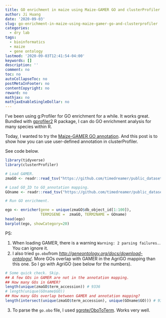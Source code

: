 ```yaml
---
title: GO enrichment in maize using Maize-GAMER GO and clusterProfiler
author: Ji Huang
date: '2020-09-03'
slug: go-enrichment-in-maize-using-maize-gamer-go-and-clusterprofiler
categories:
  - dry lab
tags:
  - bioinformatics
  - maize
  - gene ontology
lastmod: '2020-09-03T12:41:54-04:00'
keywords: []
description: ''
comment: no
toc: no
autoCollapseToc: no
postMetaInFooter: no
contentCopyright: no
reward: no
mathjax: no
mathjaxEnableSingleDollar: no
---
```


I've been using g:Profiler for GO enrichment for a while. It works great. Bundled with [gprofiler2](https://cran.r-project.org/web/packages/gprofiler2/index.html) R package, I can do GO enrichment analysis for many species within R.

Today, I wanted to try the [Maize-GAMER GO annotation](https://onlinelibrary.wiley.com/doi/full/10.1002/pld3.52). And this post is to show how you can use user-defined annotation in clusterProfiler.


See code below.

```r
library(tidyverse)
library(clusterProfiler)

# Load GAMER.
zmaGO <- readr::read_tsv("https://github.com/timedreamer/public_dataset/raw/master/maize.B73.AGPv4.aggregate.gaf.gz", skip=1) %>% select(term_accession, db_object_id)

# Load GO_ID to GO_annotation mapping.
GOname <- readr::read_tsv("https://github.com/timedreamer/public_dataset/raw/master/agriGOv2_GOConsortium_term_v201608.txt.gz", col_names = c("GO","type","name","number")) %>% select(GO, name)

# Run GO enrichment.

ego <- enricher(gene = unique(zmaGO$db_object_id[1:100]), 
                TERM2GENE =  zmaGO, TERM2NAME = GOname)
head(ego)
barplot(ego, showCategory=20)
```

PS: 

1. When loading GAMER, there is a warning `Warning: 2 parsing failures.`. You can ignore it.
2. I also tried `go.obo`from *http://geneontology.org/docs/download-ontology/*. More GOs overlap with GAMER in the AgriGO mapping than this one. So I go with AgriGO (see below for the numbers). 

```r
# Some quick check. Skip.
## A few GOs in GAMER are not in the annotation mapping.
## How many GOs in GAMER?
length(unique(zmaGO$term_accession)) # 9336
# length(unique(GOname$GO))
## How many GOs overlap between GAMER and annotation mapping? 
length(intersect(unique(zmaGO$term_accession), unique(GOname$GO))) # 9304
```

3. To parse the `go.obo` file, I used [sgrote/OboToTerm](https://github.com/sgrote/OboToTerm). Works very well. 

